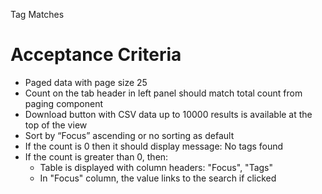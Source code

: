 Tag Matches 

Acceptance Criteria
===================

* Paged data with page size 25
* Count on the tab header in left panel should match total count from paging component
* Download button with CSV data up to 10000 results is available at the top of the view
* Sort by “Focus” ascending or no sorting as default
* If the count is 0 then it should display message: No tags found
* If the count is greater than 0, then:
  * Table is displayed with column headers: "Focus", "Tags"
  * In "Focus" column, the value links to the search if clicked
